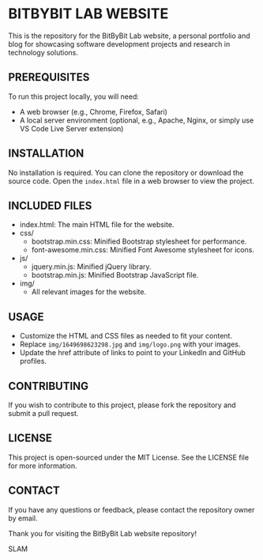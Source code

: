 BITBYBIT LAB WEBSITE
===================

This is the repository for the BitByBit Lab website, a personal portfolio and blog for showcasing software development projects and research in technology solutions.

PREREQUISITES
-------------
To run this project locally, you will need:
- A web browser (e.g., Chrome, Firefox, Safari)
- A local server environment (optional, e.g., Apache, Nginx, or simply use VS Code Live Server extension)

INSTALLATION
------------
No installation is required. You can clone the repository or download the source code. 
Open the `index.html` file in a web browser to view the project.

INCLUDED FILES
--------------
- index.html: The main HTML file for the website.
- css/
  - bootstrap.min.css: Minified Bootstrap stylesheet for performance.
  - font-awesome.min.css: Minified Font Awesome stylesheet for icons.
- js/
  - jquery.min.js: Minified jQuery library.
  - bootstrap.min.js: Minified Bootstrap JavaScript file.
- img/
  - All relevant images for the website.

USAGE
-----
- Customize the HTML and CSS files as needed to fit your content.
- Replace `img/1649698623298.jpg` and `img/logo.png` with your images.
- Update the href attribute of links to point to your LinkedIn and GitHub profiles.

CONTRIBUTING
------------
If you wish to contribute to this project, please fork the repository and submit a pull request.

LICENSE
-------
This project is open-sourced under the MIT License. See the LICENSE file for more information.

CONTACT
-------
If you have any questions or feedback, please contact the repository owner by email.

Thank you for visiting the BitByBit Lab website repository!

SLAM

